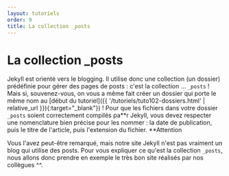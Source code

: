 ```yaml
---
layout: tutoriels
order: 9
title: La collection _posts
---
```

# La collection _posts
Jekyll est orienté vers le blogging. Il utilise donc une collection (un dossier) prédéfinie pour gérer des pages de posts : c'est la collection ... `_posts` ! Mais si, souvenez-vous, on vous a même fait créer un dossier qui porte le même nom au [début du tutoriel]({{ '/tutoriels/tuto102-dossiers.html' | relative_url }}){:target="_blank"}) !
Pour que les fichiers dans votre dossier `_posts` soient correctement compilés pa**r Jekyll, vous devez respecter une nomenclature bien précise pour les nommer : la date de publication, puis le titre de l'article, puis l'extension du fichier. **Attention

Vous l'avez peut-être remarqué, mais notre site Jekyll n'est pas vraiment un blog qui utilise des posts. Pour vous expliquer ce qu'est la collection `_posts`, nous allons donc prendre en exemple le très bon site réalisés par nos collègues ^^.


